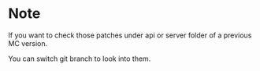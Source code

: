 # Note

If you want to check those patches under api or server folder of a previous MC version.

You can switch git branch to look into them.
